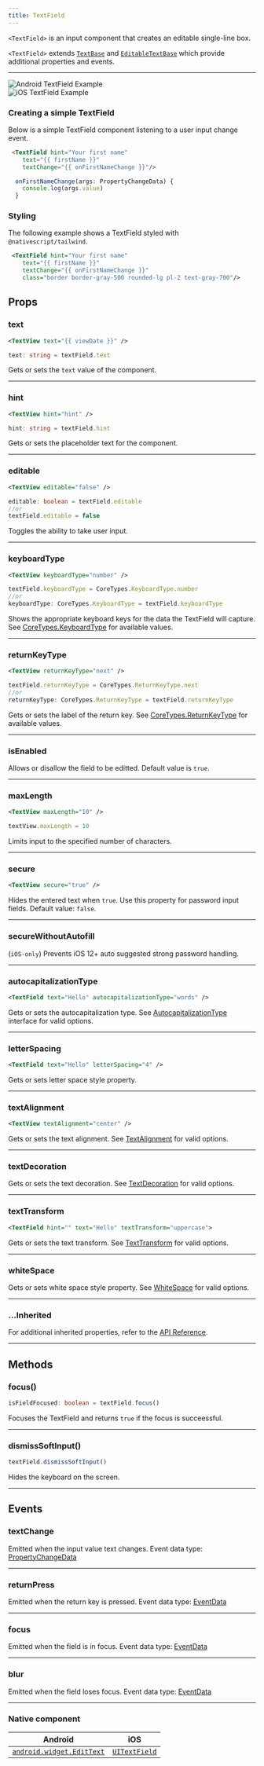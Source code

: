 ```yaml
---
title: TextField
---
```


`<TextField>` is an input component that creates an editable single-line box.

`<TextField>` extends [`TextBase`](https://docs.nativescript.org/api-reference/classes/textbase) and [`EditableTextBase`](https://docs.nativescript.org/api-reference/classes/editabletextbase) which provide additional properties and events.

---
<div>
<div class="flex flex-wrap p-4 sm:p-8">
<div  class="w-full sm:w-1/2">
 <img  src="https://raw.githubusercontent.com/nativescript-vue/nativescript-vue-ui-tests/master/screenshots/android23/TextField.png" alt="Android TextField Example"/> 
</div>

<div  class="w-full sm:w-1/2 sm:pl-8">
<img alt="iOS TextField Example" src="https://raw.githubusercontent.com/nativescript-vue/nativescript-vue-ui-tests/master/screenshots/ios-simulator103iPhone6/TextField.png" />
</div>
</div>
</div>

### Creating a simple TextField
Below is a simple TextField component listening to a user input change event.

<!-- /// flavor plain -->

```html
 <TextField hint="Your first name"
    text="{{ firstName }}"
    textChange="{{ onFirstNameChange }}"/>
```
```ts
  onFirstNameChange(args: PropertyChangeData) {
    console.log(args.value)
  }
```
<!-- ///

/// flavor angular

```html
<TextField
  hint="Enter Date"
  secure="false"
  keyboardType="datetime"
  returnKeyType="done"
  autocorrect="false"
  maxLength="10"
  [text]="name"
  (returnPress)="onReturnPress($event)"
  (focus)="onFocus($event)"
  (blur)="onBlur($event)"
>
</TextField>
```

```ts
import { Component } from '@angular/core'
import { TextField, Utils } from '@nativescript/core'

@Component({
  moduleId: module.id,
  templateUrl: './usage.component.html'
})
export class UsageComponent {
  name = ''

  onReturnPress(args) {
    // returnPress event will be triggered when user submits a value
    const textField = args.object as TextField

    // Gets or sets the placeholder text.
    console.log(textField.hint)
    // Gets or sets the input text.
    console.log(textField.text)
    // Gets or sets the secure option (e.g. for passwords).
    console.log(textField.secure)
    // Gets or sets the secure without autofill for iOS 12+ (e.g. for passwords).
    console.log(textField.secureWithoutAutofill)
    // Gets or sets the soft keyboard type. Options: "datetime" | "phone" | "number" | "url" | "email"
    console.log(textField.keyboardType)
    // Gets or sets the soft keyboard return key flavor. Options: "done" | "next" | "go" | "search" | "send"
    console.log(textField.returnKeyType)
    // Gets or sets the autocapitalization type. Options: "none" | "words" | "sentences" | "allcharacters"
    console.log(textField.autocapitalizationType)
    // Gets or sets a value indicating when the text property will be updated.
    console.log(textField.updateTextTrigger)
    // Gets or sets whether the instance is editable.
    console.log(textField.editable)
    // Enables or disables autocorrection.
    console.log(textField.autocorrect)
    // Limits input to a certain number of characters.
    console.log(textField.maxLength)

    Utils.setTimeout(() => {
      textField.dismissSoftInput() // Hides the soft input method, usually a soft keyboard.
    }, 100)
  }

  onFocus(args) {
    // focus event will be triggered when the users enters the TextField
    const textField = args.object as TextField
  }

  onBlur(args) {
    // blur event will be triggered when the user leaves the TextField
    const textField = args.object as TextField
  }
}
```

///

/// flavor vue

```html
<TextField :text="textFieldValue" hint="Enter text..." />
```

`<TextField>` provides two-way data binding using `v-model`.

```html
<TextField v-model="textFieldValue" />
```

///

/// flavor svelte

```tsx
<textField text="{textFieldValue}" hint="Enter text..." />
```

`<textField>` provides two-way data binding using `bind`.

```html
<textField bind:text="{textFieldValue}" />
```

///

/// flavor react

```tsx
<textField text={textFieldValue} hint="Enter text..." />
```

/// -->

### Styling

The following example shows a TextField styled with `@nativescript/tailwind`.

```xml
 <TextField hint="Your first name"
    text="{{ firstName }}"
    textChange="{{ onFirstNameChange }}"
    class="border border-gray-500 rounded-lg pl-2 text-gray-700"/>
```
## Props
### text
```xml
<TextView text="{{ viewDate }}" />
```
```ts
text: string = textField.text
```
Gets or sets the `text` value of the component. 

---
### hint
```xml
<TextView hint="hint" />
```
```ts
hint: string = textField.hint
```
Gets or sets the placeholder text for the component.

---
### editable
```xml
<TextView editable="false" />
```
```ts
editable: boolean = textField.editable
//or
textField.editable = false
```
Toggles the ability to take user input.

---
### keyboardType
```xml
<TextView keyboardType="number" />
```
```ts
textField.keyboardType = CoreTypes.KeyboardType.number
//or
keyboardType: CoreTypes.KeyboardType = textField.keyboardType
```
Shows the appropriate keyboard keys for the data the TextField will capture. See [CoreTypes.KeyboardType](https://docs.nativescript.org/api-reference/modules/coretypes.keyboardtype) for available values.

---
### returnKeyType
```xml
<TextView returnKeyType="next" />
```
```ts
textField.returnKeyType = CoreTypes.ReturnKeyType.next
//or
returnKeyType: CoreTypes.ReturnKeyType = textField.returnKeyType
```
Gets or sets the label of the return key. See [CoreTypes.ReturnKeyType](https://docs.nativescript.org/api-reference/modules/coretypes.returnkeytype) for available values.

---
### isEnabled
Allows or disallow the field to be editted. Default value is `true`. 

---
### maxLength
```xml
<TextView maxLength="10" />
```
```ts
textView.maxLength = 10
```
Limits input to the specified number of characters.   

---
### secure
```xml
<TextView secure="true" />
```
Hides the entered text when `true`. Use this property for password input fields. Default value: `false`.   

---
### secureWithoutAutofill

(`iOS-only`) Prevents iOS 12+ auto suggested strong password handling.

---
### autocapitalizationType
```xml
<TextField text="Hello" autocapitalizationType="words" />  
```
Gets or sets the autocapitalization type. See [AutocapitalizationType](https://docs.nativescript.org/api-reference/modules/coretypes.autocapitalizationtype) interface for valid options. 

---
### letterSpacing
```xml
<TextField text="Hello" letterSpacing="4" />  
```
Gets or sets letter space style property.

---
<!-- Is the lineHeight necessary for a TextField -->
<!-- ### lineHeight
```xml
<TextField text="Hello" lineHeight="4" />  
```
Gets or sets line height style property.

--- -->
### textAlignment
```xml
<TextView textAlignment="center" />
```
Gets or sets the text alignment. See [TextAlignment](https://docs.nativescript.org/api-reference/modules/coretypes.textalignment) for valid options.
                                                                         
---                             
### textDecoration
 Gets or sets the text decoration. See [TextDecoration](https://docs.nativescript.org/api-reference/modules/coretypes.textdecoration) for valid options.

---
### textTransform
```xml
<TextField hint="" text="Hello" textTransform="uppercase">
```
Gets or sets the text transform.  See [TextTransform](https://docs.nativescript.org/api-reference/modules/coretypes.texttransform) for valid options.
 
---
### whiteSpace
Gets or sets white space style property.  See [WhiteSpace](https://docs.nativescript.org/api-reference/modules/coretypes.whitespace) for valid options.                                                                       

---                     
### ...Inherited
For additional inherited properties, refer to the [API Reference](https://docs.nativescript.org/api-reference/classes/textfield).

---

## Methods

### focus()
```ts
isFieldFocused: boolean = textField.focus()
```
Focuses the TextField and returns `true` if the focus is succeessful.

---
### dismissSoftInput()
```ts
textField.dismissSoftInput()
```
Hides the keyboard on the screen.

---
## Events

### textChange
Emitted when the input value text changes. Event data type: [PropertyChangeData](https://docs.nativescript.org/api-reference/interfaces/propertychangedata)

---
### returnPress
Emitted when the return key is pressed. Event data type: [EventData](https://docs.nativescript.org/api-reference/interfaces/eventdata)

---
### focus
Emitted when the field is in focus. Event data type: [EventData](https://docs.nativescript.org/api-reference/interfaces/eventdata)

---
### blur
Emitted when the field loses focus. Event data type: [EventData](https://docs.nativescript.org/api-reference/interfaces/eventdata)

---

### Native component

| Android                                                                                           | iOS                                                                          |
| ------------------------------------------------------------------------------------------------- | ---------------------------------------------------------------------------- |
| [`android.widget.EditText`](https://developer.android.com/reference/android/widget/EditText.html) | [`UITextField`](https://developer.apple.com/documentation/uikit/uitextfield) |
